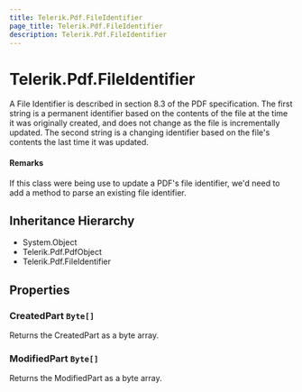 ```yaml
---
title: Telerik.Pdf.FileIdentifier
page_title: Telerik.Pdf.FileIdentifier
description: Telerik.Pdf.FileIdentifier
---
```


# Telerik.Pdf.FileIdentifier

A File Identifier is described in section 8.3 of the PDF specification.
                The first string is a permanent identifier based on the contents of the file 
                at the time it was originally created, and does not change as the file is 
                incrementally updated.  The second string is a changing identifier based 
                on the file's contents the last time it was updated.

#### Remarks
If this class were being use to update a PDF's file identifier, we'd need 
                to add a method to parse an existing file identifier.

## Inheritance Hierarchy

* System.Object
* Telerik.Pdf.PdfObject
* Telerik.Pdf.FileIdentifier

## Properties

###  CreatedPart `Byte[]`

Returns the CreatedPart as a byte array.

###  ModifiedPart `Byte[]`

Returns the ModifiedPart as a byte array.

